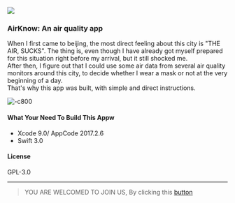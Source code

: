 ![](https://ws4.sinaimg.cn/large/006tKfTcly1fl6cc7bdoxj31kw16o4qu.jpg)

### AirKnow: An air quality app

When I first came to beijing, the most direct feeling about this city is "THE AIR, SUCKS". The thing is, even though I have already got myself prepared for this situation right before my arrival, but it still shocked me.   
After then, I figure out that I could use some air data from several air quality monitors around this city, to decide whether I wear a mask or not at the very beginning of a day.   
That's why this app was built, with simple and direct instructions.   

![-c800](https://ws3.sinaimg.cn/large/006tKfTcly1fl6dktkpcoj31420hb44u.jpg)

#### What Your Need To Build This Appw

- Xcode 9.0/ AppCode 2017.2.6
- Swift 3.0

#### License

GPL-3.0

--- 

> YOU ARE WELCOMED TO JOIN US, By clicking this [button](https://github.com/AKTeam/AirKnow/pulls)







